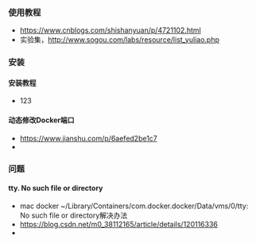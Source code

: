 
### 使用教程
* https://www.cnblogs.com/shishanyuan/p/4721102.html
* 实验集，http://www.sogou.com/labs/resource/list_yuliao.php



### 安装
#### 安装教程
* 123

#### 动态修改Docker端口
* https://www.jianshu.com/p/6aefed2be1c7
* 

### 问题

#### tty. No such file or directory
* mac docker ~/Library/Containers/com.docker.docker/Data/vms/0/tty: No such file or directory解决办法
* https://blog.csdn.net/m0_38112165/article/details/120116336
* 

